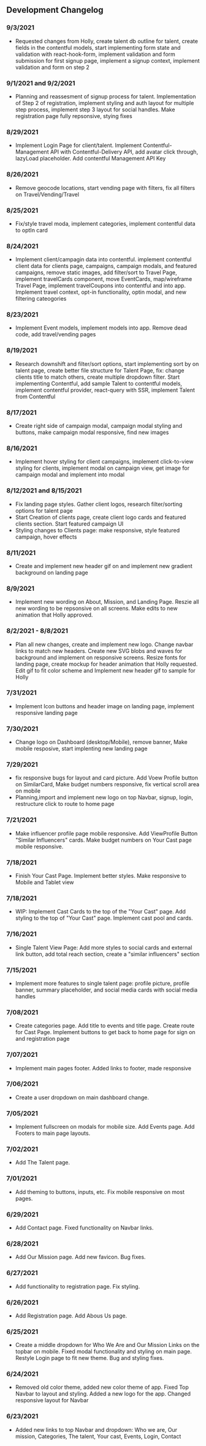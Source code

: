 ## Development Changelog

### 9/3/2021

- Requested changes from Holly, create talent db outline for talent, create fields in the contentful models, start implementing form state and validation with react-hook-form, implement validation and form submission for first signup page, implement a signup context, implement validation and form on step 2

### 9/1/2021 and 9/2/2021

- Planning and reassesment of signup process for talent. Implementation of Step 2 of registration, implement styling and auth layout for multiple step process, implement step 3 layout for social handles. Make registration page fully repsonsive, stying fixes

### 8/29/2021

- Implement Login Page for client/talent. Implement Contentful-Management API with Contentful-Delivery API, add avatar click through, lazyLoad placeholder. Add contentful Management API Key

### 8/26/2021

- Remove geocode locations, start vending page with filters, fix all filters on Travel/Vending/Travel

### 8/25/2021

- Fix/style travel moda, implement categories, implement contentful data to optIn card

### 8/24/2021

- Implement client/campagin data into contentful. implement contentful client data for clients page, campaigns, campaign modals, and featured campaigns, remove static images, add filter/sort to Travel Page, implement travelCards component, move EventCards, map/wireframe Travel Page, implement travelCoupons into contentful and into app. Implement travel context, opt-in functionality, optin modal, and new filtering cateogories

### 8/23/2021

- Implement Event models, implement models into app. Remove dead code, add travel/vending pages

### 8/19/2021

- Research downshift and filter/sort options, start implementing sort by on talent page, create better file structure for Talent Page, fix: change clients title to match others, create multiple dropdown filter. Start implementing Contentful, add sample Talent to contentful models, implement contentful provider, react-query with SSR, implement Talent from Contentful

### 8/17/2021

- Create right side of campaign modal, campaign modal styling and buttons, make campaign modal responsive, find new images

### 8/16/2021

- Implement hover styling for client campaigns, implement click-to-view styling for clients, implement modal on campaign view, get image for campaign modal and implement into modal

### 8/12/2021 and 8/15/2021

- Fix landing page styles. Gather client logos, research filter/sorting options for talent page
- Start Creation of clients page, create client logo cards and featured clients section. Start featured campaign UI
- Styling changes to Clients page: make responsive, style featured campaign, hover effects

### 8/11/2021

- Create and implement new header gif on and implement new gradient background on landing page

### 8/9/2021

- Implement new wording on About, Mission, and Landing Page. Reszie all new wording to be repsonsive on all screens. Make edits to new animation that Holly approved.

### 8/2/2021 - 8/8/2021

- Plan all new changes, create and implement new logo. Change navbar links to match new headers. Create new SVG blobs and waves for background and implement on responsive screens. Resize fonts for landing page, create mockup for header animation that Holly requested. Edit gif to fit color scheme and Implement new header gif to sample for Holly

### 7/31/2021

- Implement Icon buttons and header image on landing page, implement responsive landing page

### 7/30/2021

- Change logo on Dashboard (desktop/Mobile), remove banner, Make mobile resposive, start implenting new landing page

### 7/29/2021

- fix responsive bugs for layout and card picture. Add Voew Profile button on SimilarCard, Make budget numbers responsive, fix vertical scroll area on mobile
- Planning,import and implement new logo on top Navbar, signup, login, restructure click to route to home page

### 7/21/2021

- Make influencer profile page mobile responsive. Add ViewProfile Button "Similar Influencers" cards. Make budget numbers on Your Cast page mobile responsive.

### 7/18/2021

- Finish Your Cast Page. Implement better styles. Make responsive to Mobile and Tablet view

### 7/18/2021

- WIP: Implement Cast Cards to the top of the "Your Cast" page. Add styling to the top of "Your Cast" page. Implement cast pool and cards.

### 7/16/2021

- Single Talent View Page: Add more styles to social cards and external link button, add total reach section, create a "similar influencers" section

### 7/15/2021

- Implement more features to single talent page: profile picture, profile banner, summary placeholder, and social media cards with social media handles

### 7/08/2021

- Create categories page. Add title to events and title page. Create route for Cast Page. Implement buttons to get back to home page for sign on and registration page

### 7/07/2021

- Implement main pages footer. Added links to footer, made responsive

### 7/06/2021

- Create a user dropdown on main dashboard change.

### 7/05/2021

- Implement fullscreen on modals for mobile size. Add Events page. Add Footers to main page layouts.

### 7/02/2021

- Add The Talent page.

### 7/01/2021

- Add theming to buttons, inputs, etc. Fix mobile responsive on most pages.

### 6/29/2021

- Add Contact page. Fixed functionality on Navbar links.

### 6/28/2021

- Add Our Mission page. Add new favicon. Bug fixes.

### 6/27/2021

- Add functionality to registration page. Fix styling.

### 6/26/2021

- Add Registration page. Add Abous Us page.

### 6/25/2021

- Create a middle dropdown for Who We Are and Our Mission Links on the topbar on mobile. Fixed modal functionality and styling on main page. Restyle Login page to fit new theme. Bug and styling fixes.

### 6/24/2021

- Removed old color theme, added new color theme of app. Fixed Top Navbar to layout and styling. Added a new logo for the app. Changed responsive layout for Navbar

### 6/23/2021

- Added new links to top Navbar and dropdown: Who we are, Our mission, Categories, The talent, Your cast, Events, Login, Contact

